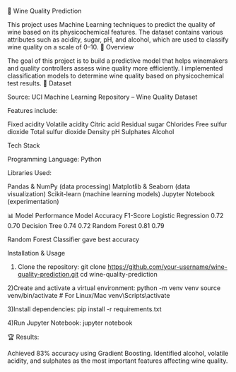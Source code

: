 🍷 Wine Quality Prediction

This project uses Machine Learning techniques to predict the quality of wine based on its physicochemical features. The dataset contains various attributes such as acidity, sugar, pH, and alcohol, which are used to classify wine quality on a scale of 0–10.
📖 Overview

The goal of this project is to build a predictive model that helps winemakers and quality controllers assess wine quality more efficiently.
I implemented classification models to determine wine quality based on physicochemical test results.
📂 Dataset

Source: UCI Machine Learning Repository – Wine Quality Dataset

Features include:

Fixed acidity
Volatile acidity
Citric acid
Residual sugar
Chlorides
Free sulfur dioxide
Total sulfur dioxide
Density
pH
Sulphates
Alcohol

Tech Stack

Programming Language: Python

Libraries Used:

Pandas & NumPy (data processing)
Matplotlib & Seaborn (data visualization)
Scikit-learn (machine learning models)
Jupyter Notebook (experimentation)

📊 Model Performance
Model	Accuracy	F1-Score
Logistic Regression	0.72	0.70
Decision Tree	0.74	0.72
Random Forest	0.81	0.79

Random Forest Classifier gave best accuracy

Installation & Usage

1) Clone the repository:
git clone https://github.com/your-username/wine-quality-prediction.git
cd wine-quality-prediction

2)Create and activate a virtual environment:
python -m venv venv
source venv/bin/activate   # For Linux/Mac
venv\Scripts\activate 

3)Install dependencies:
pip install -r requirements.txt

4)Run Jupyter Notebook:
jupyter notebook

🏆 Results:

Achieved 83% accuracy using Gradient Boosting.
Identified alcohol, volatile acidity, and sulphates as the most important features affecting wine quality.
